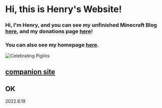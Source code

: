 # Hi, this is Henry's Website!
### Hi, I'm Henry, and you can see my unfinished Minecraft Blog [here](https://henrypersonalweb.github.io/blog/), and my donations page [here](https://henrypersonalweb.github.io/donation)!
### You can also see my homepage [here](https://henrypersonalweb.github.io/home/).
![Celebrating Piglins](https://henrypersonalweb.github.io/piglin.gif)




## [companion site](https://qqiumax.github.io/)
## OK
2022.6.19
